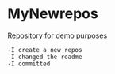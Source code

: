 MyNewrepos
==========

Repository for demo purposes

    -I create a new repos
    -I changed the readme
    -I committed